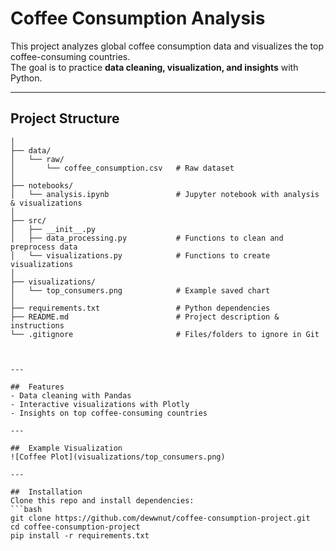 #  Coffee Consumption Analysis

This project analyzes global coffee consumption data and visualizes the top coffee-consuming countries.  
The goal is to practice **data cleaning, visualization, and insights** with Python.

---
## Project Structure
```
│
├── data/
│   └── raw/
│       └── coffee_consumption.csv   # Raw dataset
│
├── notebooks/
│   └── analysis.ipynb               # Jupyter notebook with analysis & visualizations
│
├── src/
│   ├── __init__.py
│   ├── data_processing.py           # Functions to clean and preprocess data
│   └── visualizations.py            # Functions to create visualizations
│
├── visualizations/
│   └── top_consumers.png            # Example saved chart
│
├── requirements.txt                 # Python dependencies
├── README.md                        # Project description & instructions
└── .gitignore                       # Files/folders to ignore in Git



---

##  Features
- Data cleaning with Pandas
- Interactive visualizations with Plotly
- Insights on top coffee-consuming countries

---

##  Example Visualization
![Coffee Plot](visualizations/top_consumers.png)

---

##  Installation
Clone this repo and install dependencies:
```bash
git clone https://github.com/dewwnut/coffee-consumption-project.git
cd coffee-consumption-project
pip install -r requirements.txt
